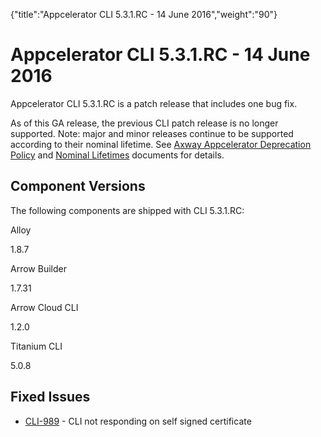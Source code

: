 {"title":"Appcelerator CLI 5.3.1.RC - 14 June 2016","weight":"90"} 

# Appcelerator CLI 5.3.1.RC - 14 June 2016

Appcelerator CLI 5.3.1.RC is a patch release that includes one bug fix.

As of this GA release, the previous CLI patch release is no longer supported. Note: major and minor releases continue to be supported according to their nominal lifetime. See [Axway Appcelerator Deprecation Policy](/docs/appc/AMPLIFY_Appcelerator_Services_Overview/Axway_Appcelerator_Deprecation_Policy/) and [Nominal Lifetimes](/docs/appc/AMPLIFY_Appcelerator_Services_Overview/Axway_Appcelerator_Product_Lifecycle/#NominalLifetimes) documents for details.

## Component Versions

The following components are shipped with CLI 5.3.1.RC:

Alloy

1.8.7

Arrow Builder

1.7.31

Arrow Cloud CLI

1.2.0

Titanium CLI

5.0.8

## Fixed Issues

*   [CLI-989](https://jira.appcelerator.org/browse/CLI-989) - CLI not responding on self signed certificate